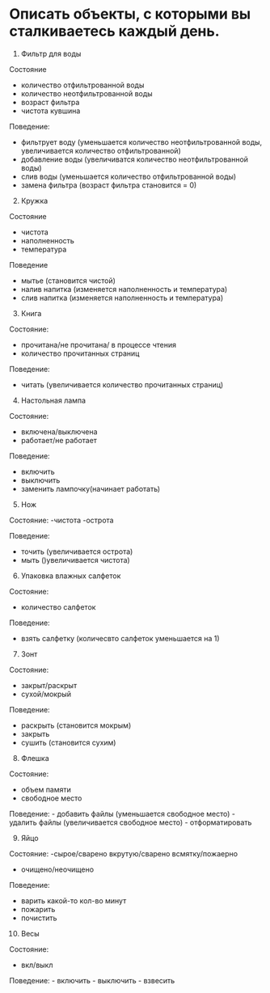 # Описать объекты, с которыми вы сталкиваетесь каждый день.
1. Фильтр для воды

Состояние
  - количество отфильтрованной воды
  - количество неотфильтрованной воды
  - возраст фильтра
  - чистота кувшина
  
Поведение:
  - фильтрует воду (уменьшается количество неотфильтрованной воды, увеличивается количество отфильтрованной)
  - добавление воды (увеличиватся количество неотфильтрованной воды)
  - слив воды (уменьшается количество отфильтрованной воды)
  - замена фильтра (возраст фильтра становится  = 0)
  
2. Кружка

Состояние
  - чистота
  - наполненность
  - температура
  
Поведение
  - мытье (становится чистой)
  - налив напитка (изменяется наполненность и температура)
  - слив напитка (изменяется наполненность и температура)
  
3. Книга

Состояние:
  - прочитана/не прочитана/ в процессе чтения
  - количество прочитанных страниц
  
Поведение:
  - читать (увеличивается количество прочитанных страниц)
  
4. Настольная лампа

Состояние: 
   - включена/выключена
   - работает/не работает
   
 Поведение:
  - включить
  - выключить
  - заменить лампочку(начинает работать)

5. Нож

Состояние: 
   -чистота
   -острота
   
Поведение:
   - точить (увеличивается острота)
   - мыть ()увеличивается чистота)
   
 6. Упаковка влажных салфеток
 
 Состояние:
  - количество салфеток
  
 Поведение:
  - взять салфетку (количесвто салфеток уменьшается на 1)
  
 7. Зонт
 
 Состояние:
  - закрыт/раскрыт
  - сухой/мокрый
  
Поведение:
  - раскрыть (становится мокрым)
  - закрыть
  - сушить (становится сухим)
  
8. Флешка

Состояние: 
   - объем памяти
   - свободное место
   
 Поведение:
    - добавить файлы (уменьшается свободное место)
    - удалить файлы (увеличивается свободное место)
    - отформатировать
    
 9. Яйцо
 
 Состояние:
  -сырое/сварено вкрутую/сварено всмятку/пожаерно
  - очищено/неочищено
  
 Поведение:
  - варить какой-то кол-во минут
  - пожарить
  - почистить
  
10. Весы

Состояние:
   - вкл/выкл
   
Поведение:
    - включить
    - выключить
    - взвесить
  
